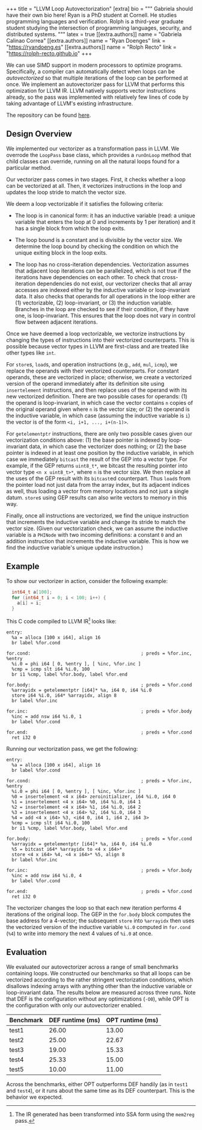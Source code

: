 +++
title = "LLVM Loop Autovectorization"
[extra]
bio = """
  Gabriela should have their own bio here!
  Ryan is a PhD student at Cornell. He studies programming languages
  and verification.
  Rolph is a third-year graduate student studying the intersection of
  programming languages, security, and distributed systems.
"""
latex = true
[[extra.authors]]
name = "Gabriela Calinao Correa"
[[extra.authors]]
name = "Ryan Doenges"
link = "https://ryandoeng.es"
[[extra.authors]]
name = "Rolph Recto"
link = "https://rolph-recto.github.io"
+++

We can use SIMD support in modern processors to optimize programs.
Specifically, a compiler can automatically detect when loops can be
*autovectorized* so that multiple iterations of the loop can be performed
at once.
We implement an autovectorizer pass for LLVM that performs this optimization
for LLVM IR. 
LLVM natively supports vector instructions already, so the pass was implemented
with relatively few lines of code by taking advantage of LLVM's existing
infrastructure.

The repository can be found [here](https://github.com/rolph-recto/cs6120-autovec).


## Design Overview

We implemented our vectorizer as a transformation pass in LLVM.
We overrode the `LoopPass` base class, which provides a `runOnLoop` method
that child classes can override, running on all the natural loops found
for a particular method.

Our vectorizer pass comes in two stages.
First, it checks whether a loop can be vectorized at all.
Then, it vectorizes instructions in the loop and updates the loop stride to
match the vector size.

We deem a loop vectorizable if it satisfies the following criteria:

* The loop is in canonical form: it has an inductive variable (read: a unique
  variable that enters the loop at 0 and increments by 1 per iteration)
  and it has a single block from which the loop exits.

* The loop bound is a constant and is divisible by the vector size.
  We determine the loop bound by checking the condition on which the unique
  exiting block in the loop exits.

* The loop has no cross-iteration dependencies.
  Vectorization assumes that adjacent loop iterations can be parallelized,
  which is not true if the iterations have dependencies on each other.
  To check that cross-iteration dependencies do not exist, 
  our vectorizer checks that all array accesses are indexed either by the
  inductive variable or loop-invariant data.
  It also checks that operands for all operations in the loop either are
  (1) vectorizable, (2) loop-invariant, or (3) the induction variable.
  Branches in the loop are checked to see if their condition, if they have one,
  is loop-invariant.
  This ensures that the loop does not vary in control flow between adjacent
  iterations.

Once we have deemed a loop vectorizable, we vectorize instructions by changing
the types of instructions into their vectorized counterparts.
This is possible because vector types in LLVM are first-class and are treated
like other types like `int`.

For `store`s, `load`s, and operation instructions (e.g., `add`, `mul`, `icmp`),
we replace the operands with their vectorized counterparts.
For constant operands, these are vectorized in place; otherwise, we create
a vectorized version of the operand immediately after its definition site
using `insertelement` instructions, and then replace uses of the operand
with its new vectorized definition.
There are two possible cases for operands:
(1) the operand is loop-invariant, in which case the vector contains `n` copies
of the original operand given where `n` is the vector size;
or (2) the operand is the inductive variable, in which case
(assuming the inductive variable is `i`) the vector is of the form
`<i, i+1, ..., i+(n-1)>`.


For `getelementptr` instructions, there are only two possible cases given
our vectorization conditions above:
(1) the base pointer is indexed by loop-invariant data, in which case
the vectorizer does nothing;
or (2) the base pointer is indexed in at least one position by the
inductive variable, in which case we immediately `bitcast` the result of the GEP
into a vector type.
For example, if the GEP returns `uint8_t*`, we bitcast the resulting pointer
into vector type `<n x uint8_t>*`, where `n` is the vector size.
We then replace all the uses of the GEP result with its `bitcast`ed counterpart.
Thus `load`s from the pointer load not just data from the array index, but
its adjacent indices as well, thus loading a vector from memory locations
and not just a single datum.
`store`s using GEP results can also write vectors to memory in this way.

Finally, once all instructions are vectorized, we find the unique instruction
that increments the inductive variable and change its stride to match the
vector size.
(Given our vectorization check, we can assume the inductive variable is a
`PHINode` with two incoming definitions: a constant `0` and an addition
instruction that increments the inductive variable.
This is how we find the inductive variable's unique update instruction.)


## Example

To show our vectorizer in action, consider the following example:

```C
  int64_t a[100];
  for (int64_t i = 0; i < 100; i++) {
    a[i] = i;
  }
```

This C code compiled to LLVM IR[^mem2reg] looks like:

[^mem2reg]: The IR generated has been transformed into SSA form using the
`mem2reg` pass.

```
entry:
  %a = alloca [100 x i64], align 16
  br label %for.cond

for.cond:                                         ; preds = %for.inc, %entry
  %i.0 = phi i64 [ 0, %entry ], [ %inc, %for.inc ]
  %cmp = icmp slt i64 %i.0, 100
  br i1 %cmp, label %for.body, label %for.end

for.body:                                         ; preds = %for.cond
  %arrayidx = getelementptr [i64]* %a, i64 0, i64 %i.0
  store i64 %i.0, i64* %arrayidx, align 8
  br label %for.inc

for.inc:                                          ; preds = %for.body
  %inc = add nsw i64 %i.0, 1
  br label %for.cond

for.end:                                          ; preds = %for.cond
  ret i32 0
```

Running our vectorization pass, we get the following:

```
entry:
  %a = alloca [100 x i64], align 16
  br label %for.cond

for.cond:                                         ; preds = %for.inc, %entry
  %i.0 = phi i64 [ 0, %entry ], [ %inc, %for.inc ]
  %0 = insertelement <4 x i64> zeroinitializer, i64 %i.0, i64 0
  %1 = insertelement <4 x i64> %0, i64 %i.0, i64 1
  %2 = insertelement <4 x i64> %1, i64 %i.0, i64 2
  %3 = insertelement <4 x i64> %2, i64 %i.0, i64 3
  %4 = add <4 x i64> %3, <i64 0, i64 1, i64 2, i64 3>
  %cmp = icmp slt i64 %i.0, 100
  br i1 %cmp, label %for.body, label %for.end

for.body:                                         ; preds = %for.cond
  %arrayidx = getelementptr [i64]* %a, i64 0, i64 %i.0
  %5 = bitcast i64* %arrayidx to <4 x i64>*
  store <4 x i64> %4, <4 x i64>* %5, align 8
  br label %for.inc

for.inc:                                          ; preds = %for.body
  %inc = add nsw i64 %i.0, 4
  br label %for.cond

for.end:                                          ; preds = %for.cond
  ret i32 0
```

The vectorizer changes the loop so that each new iteration performs 4 iterations
of the original loop.
The GEP in the `for.body` block computes the base address for a 4-vector;
the subsequent `store` into `%arrayidx` then uses the vectorized version 
of the inductive variable `%i.0` computed in `for.cond` (`%4`)
to write into memory the next 4 values of `%i.0` at once.


## Evaluation

We evaluated our autovectorizer across a range of small benchmarks containing
loops.
We constructed our benchmarks so that all loops can be vectorized according
to the rather stringent vectorization conditions, which disallows indexing
arrays with anything other than the inductive variable or loop-invariant data.
The results below are measured across three runs.
Note that DEF is the configuration without any optimizations (`-O0`),
while OPT is the configuration with only our autovectorizer enabled.

Benchmark   | DEF runtime (ms) | OPT runtime (ms) 
------------|------------------|------------------
test1       | 26.00            | 13.00            
test2       | 25.00            | 22.67            
test3       | 19.00            | 15.33            
test4       | 25.33            | 15.00            
test5       | 10.00            | 11.00

Across the benchmarks, either OPT outperforms DEF handily
(as in `test1` and `test4`), or it runs about the same time
as its DEF counterpart.
This is the behavior we expected.


